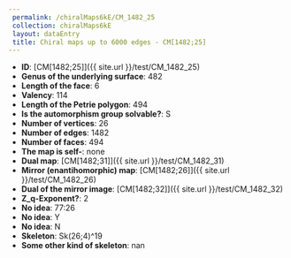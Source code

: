 ```yaml
--- 
 permalink: /chiralMaps6kE/CM_1482_25 
 collection: chiralMaps6kE
 layout: dataEntry
 title: Chiral maps up to 6000 edges - CM[1482;25]
---
```


- **ID**: [CM[1482;25]]({{ site.url }}/test/CM_1482_25)
- **Genus of the underlying surface**: 482
- **Length of the face**: 6
- **Valency**: 114
- **Length of the Petrie polygon**: 494
- **Is the automorphism group solvable?**: S
- **Number of vertices**: 26
- **Number of edges**: 1482
- **Number of faces**: 494
- **The map is self-**: none
- **Dual map**: [CM[1482;31]]({{ site.url }}/test/CM_1482_31)
- **Mirror (enantihomorphic) map**: [CM[1482;26]]({{ site.url }}/test/CM_1482_26)
- **Dual of the mirror image**: [CM[1482;32]]({{ site.url }}/test/CM_1482_32)
- **Z_q-Exponent?**: 2
- **No idea**:  77:26
- **No idea**: Y
- **No idea**: N
- **Skeleton**: Sk(26;4)^19
- **Some other kind of skeleton**: nan
